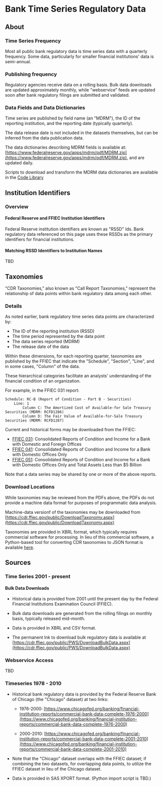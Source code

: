 # Bank Time Series Regulatory Data

## About

### Time Series Frequency

Most all public bank regulatory data is time series data with a quarterly frequency. Some data, particularly for smaller financial institutions' data is semi-annual. 

### Publishing frequency

Regulatory agencies receive data on a rolling basis. Bulk data downloads are updated approximately monthly, while "webservice" feeds are updated soon after bank regulatory filings are submitted and validated.

### Data Fields and Data Dictionaries

Time series are published by field name (an "MDRM"), the ID of the reporting institution, and the reporting date (typically quarterly). 

The data release date is not included in the datasets themselves, but can be inferred from the data publication data.

The data dictionaries describing MDRM fields is available at: [https://www.federalreserve.gov/apps/mdrm/pdf/MDRM.zip](https://www.federalreserve.gov/apps/mdrm/pdf/MDRM.zip), and are updated daily.

Scripts to download and transform the MDRM data dictionaries are available in the [Code Library](/code)

## Institution Identifiers

### Overview

#### Federal Reserve and FFIEC Institution Identifiers

Federal Reserve institution identifiers are known as "RSSD" Ids. Bank regulatory data referenced on this page uses these RSSDs as the primary identifiers for financial institutions.

#### Matching RSSD Identifiers to Institution Names

TBD

## Taxonomies

"CDR Taxonomies," also known as "Call Report Taxonomies," represent the relationship of data points within bank regulatory data among each other.

### Details

As noted earlier, bank regulatory time series data points are characterized by:

- The ID of the reporting institution (RSSD)
- The time period represented by the data point
- The data series reported (MDRM)
- The release date of the data

Within these dimensions, for each reporting quarter, taxonomies are published by the FFIEC that indicate the "Schedule", "Section", "Line", and in some cases, "Column" of the data.

These hierarchical categories facilitate an analysts' understanding of the financial condition of an organization.

For example, in the FFIEC 031 report:
```
Schedule: RC-B (Report of Condition - Part B - Securities)
    Line: 1
        Column C: The Amortized Cost of Available-for Sale Treasury Securities (MDRM: RCFD1286)
        Column D: The Fair Value of Available-for-Sale Treasury Securities (MDRM: RCFD1287)

```

Current and historical forms may be downloaded from the FFIEC:
- [FFIEC 031](https://www.ffiec.gov/forms031.htm): Consolidated Reports of Condition and Income for a Bank with Domestic and Foreign Offices
- [FFIEC 041](https://www.ffiec.gov/forms041.htm): Consolidated Reports of Condition and Income for a Bank with Domestic Offices Only  
- [FFIEC 051](https://www.ffiec.gov/forms051.htm): Consolidated Reports of Condition and Income for a Bank with Domestic Offices Only and Total Assets Less than $5 Billion

Note that a data series may be shared by one or more of the above reports.

### Download Locations

While taxonomies may be reviewed from the PDFs above, the PDFs do not provide a machine data format for purposes of programmatic data analysis.

Machine-data versionf of the taxonomies may be downloaded from [https://cdr.ffiec.gov/public/DownloadTaxonomy.aspx](https://cdr.ffiec.gov/public/DownloadTaxonomy.aspx)

Taxonomies are provided in XBRL format, which typically requires commercial software for processing. In lieu of this commercial software, a Python-based tool for converting CDR taxonomies to JSON format is available [here](https://github.com/call-report/public-python-scripts/cdr-taxonomy-processor).


## Sources

### Time Series 2001 - present

#### Bulk Data Downloads

- Historical data is provided from 2001 until the present day by the Federal Financial Institutions Examination Council (FFIEC).

- Bulk data downloads are generated from the rolling filings on monthly basis, typically released mid-month. 
  
- Data is provided in XBRL and CSV format.

- The permanent lnk to download bulk regulatory data is available at [https://cdr.ffiec.gov/public/PWS/DownloadBulkData.aspx](https://cdr.ffiec.gov/public/PWS/DownloadBulkData.aspx)

### Webservice Access

TBD

### Timeseries 1978 - 2010

- Historical bank regulatory data is provided by the Federal Reserve Bank of Chicago (the "Chicago" dataset) at two links: 
  - 1976-2000: [https://www.chicagofed.org/banking/financial-institution-reports/commercial-bank-data-complete-1976-2000](https://www.chicagofed.org/banking/financial-institution-reports/commercial-bank-data-complete-1976-2000)

  - 2000-2010: [https://www.chicagofed.org/banking/financial-institution-reports/commercial-bank-data-complete-2001-2010](https://www.chicagofed.org/banking/financial-institution-reports/commercial-bank-data-complete-2001-2010)


- Note that the "Chicago" dataset overlaps with the FFIEC dataset; if combining the two datasets, for overlapping data points, to utilize the FFIEC dataset in lieu of the Chicago dataset.
- Data is provided in SAS XPORT format. (Python import script is TBD.)
